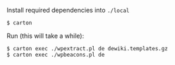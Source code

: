 Install required dependencies into `./local`

    $ carton

Run (this will take a while):

    $ carton exec ./wpextract.pl de dewiki.templates.gz
    $ carton exec ./wpbeacons.pl de

